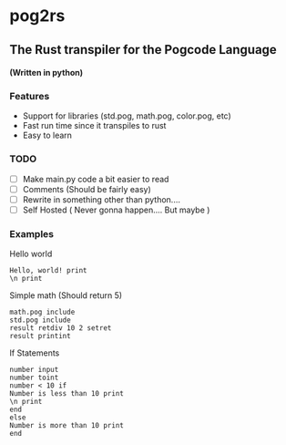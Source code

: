 # pog2rs
## The Rust transpiler for the Pogcode Language  
#### (Written in python)
### Features
- Support for libraries (std.pog, math.pog, color.pog, etc)
- Fast run time since it transpiles to rust
- Easy to learn
### TODO
- [ ] Make main.py code a bit easier to read
- [ ] Comments (Should be fairly easy)
- [ ] Rewrite in something other than python....
- [ ] Self Hosted ( Never gonna happen.... But maybe )
### Examples
Hello world
```
Hello, world! print
\n print
```
Simple math (Should return 5)
```
math.pog include
std.pog include
result retdiv 10 2 setret
result printint
```
If Statements
```
number input
number toint
number < 10 if
Number is less than 10 print
\n print
end
else
Number is more than 10 print
end
```
